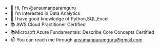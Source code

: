 - 👋 Hi, I’m @ansumanparamguru
- 👀 I’m interested in Data Analytics 
- 🔭 I have good knowledge of Python,SQL,Excel
- 📚 AWS Cloud Practitioner Certified
- 📚Microsoft Azure Fundamentals: Describe Core Concepts Certified
- 📫 You can reach me through ansumanparamguru@gmail.com

<!---
ansumanparamguru/ansumanparamguru is a ✨ special ✨ repository because its `README.md` (this file) appears on your GitHub profile.
You can click the Preview link to take a look at your changes.
--->
